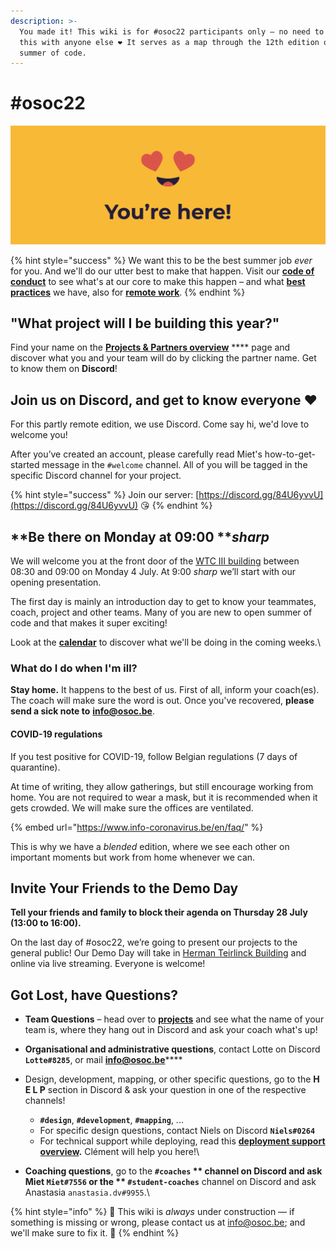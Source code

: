 ```yaml
---
description: >-
  You made it! This wiki is for #osoc22 participants only – no need to share
  this with anyone else ❤ It serves as a map through the 12th edition of open
  summer of code.
---
```


# #osoc22



![You made it, we're so happy you are here!](<.gitbook/assets/Screenshot 2020-06-18 at 14.41.43.png>)

{% hint style="success" %}
We want this to be the best summer job _ever_ for you. And we'll do our utter best to make that happen. Visit our [**code of conduct**](https://help.osoc.be/global/code-of-conduct) to see what's at our core to make this happen – and what [**best practices**](https://help.osoc.be/global/way-of-work) we have, also for [**remote work**](https://help.osoc.be/global/way-of-work/working-together-in-a-remote-setting).
{% endhint %}

## "What project will I be building this year?"

Find your name on the [**Projects & Partners overview**](projects-partners/projects-partners-overview.md) **** page and discover what you and your team will do by clicking the partner name. Get to know them on **Discord**!

## Join us on Discord, and get to know everyone ❤

For this partly remote edition, we use Discord. Come say hi, we'd love to welcome you!

After you’ve created an account, please carefully read Miet's how-to-get-started message in the `#welcome` channel. All of you will be tagged in the specific Discord channel for your project.

{% hint style="success" %}
Join our server: [https://discord.gg/84U6yvvU](https://discord.gg/84U6yvvU) 😘
{% endhint %}

## **Be there on Monday at 09:00 **_**sharp**_

We will welcome you at the front door of the [WTC III building](https://www.openstreetmap.org/node/3964305614#map=19/50.86078/4.35616) between 08:30 and 09:00 on Monday 4 July. At 9:00 _sharp_ we’ll start with our opening presentation.

The first day is mainly an introduction day to get to know your teammates, coach, project and other teams. Many of you are new to open summer of code and that makes it super exciting!

Look at the [**calendar**](calendar-for-osoc22-belgium/) to discover what we'll be doing in the coming weeks.\


### What do I do when I'm ill?

**Stay home.** It happens to the best of us. First of all, inform your coach(es). The coach will make sure the word is out. Once you've recovered, **please send a sick note to** [**info@osoc.be**](mailto:info@osoc.be).

#### COVID-19 regulations

&#x20;If you test positive for COVID-19, follow Belgian regulations (7 days of quarantine).

At time of writing, they allow gatherings, but still encourage working from home. You are not required to wear a mask, but it is recommended when it gets crowded. We will make sure the offices are ventilated.

{% embed url="https://www.info-coronavirus.be/en/faq/" %}

This is why we have a _blended_ edition, where we see each other on important moments but work from home whenever we can.

## **Invite Your Friends to the Demo Day**

**Tell your friends and family to block their agenda on Thursday 28 July (13:00 to 16:00).**

On the last day of #osoc22, we’re going to present our projects to the general public! Our Demo Day will take in [Herman Teirlinck Building](https://www.openstreetmap.org/way/444059131) and online via live streaming. Everyone is welcome!

## Got Lost, have Questions?

* **Team Questions** – head over to [**projects**](projects-partners/projects-partners-overview.md) and see what the name of your team is, where they hang out in Discord and ask your coach what's up!
* **Organisational and administrative questions**, contact Lotte on Discord **`Lotte#8285`**, or mail [**info@osoc.be**](mailto:info@osoc.be)****
* Design, development, mapping, or other specific questions, go to the **H E L P** section in Discord & ask your question in one of the respective channels!
  * **`#design`**, **`#development`**, **`#mapping`**, ...&#x20;
  * For specific design questions, contact Niels on Discord **`Niels#0264`**
  * For technical support while deploying, read this [**deployment support overview**](https://github.com/osoc22/technical-support)**.** Clément will help you here!\

* **Coaching questions**, go to the **`#coaches` ** channel on Discord and ask Miet `Miet#7556` or the ** `#student-coaches`** channel on Discord and ask Anastasia `anastasia.dv#9955`.\


{% hint style="info" %}
🚧 This wiki is _always_ under construction — if something is missing or wrong, please contact us at info@osoc.be; and we'll make sure to fix it. 🚧
{% endhint %}
